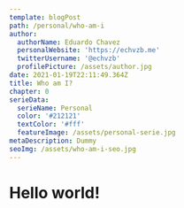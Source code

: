 ```yaml
---
template: blogPost
path: /personal/who-am-i
author:
  authorName: Eduardo Chavez
  personalWebsite: 'https://echvzb.me'
  twitterUsername: '@echvzb'
  profilePicture: /assets/author.jpg
date: 2021-01-19T22:11:49.364Z
title: Who am I?
chapter: 0
serieData:
  serieName: Personal
  color: '#212121'
  textColor: '#fff'
  featureImage: /assets/personal-serie.jpg
metaDescription: Dummy
seoImg: /assets/who-am-i-seo.jpg
---
```

# Hello world!
